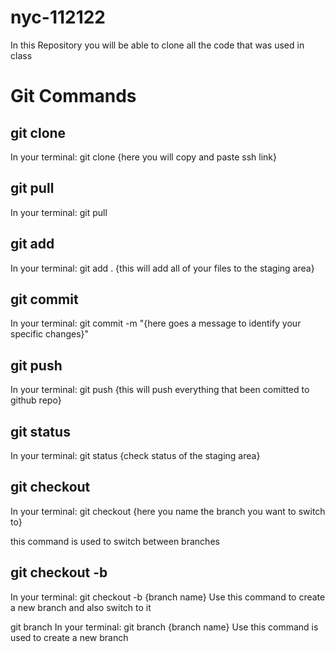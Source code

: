 # nyc-112122

In this Repository you will be able to clone all the code that was used in class

# Git Commands

## git clone
In your terminal: git clone {here you will copy and paste ssh link}

## git pull
In your terminal: git pull

## git add
In your terminal: git add . {this will add all of your files to the staging area}

## git commit
In your terminal: git commit -m "{here goes a message to identify your specific changes}"

## git push
In your terminal: git push {this will push everything that been comitted to github repo}

## git status
In your terminal: git status {check status of the staging area}

## git checkout
In your terminal: git checkout {here you name the branch you want to switch to}

this command is used to switch between branches

## git checkout -b
In your terminal: git checkout -b {branch name}
Use this command to create a new branch and also switch to it

git branch
In your terminal: git branch {branch name}
Use this command is used to create a new branch
